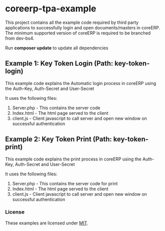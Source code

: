 # coreerp-tpa-example

This project contains all the example code required by third party applications to successfully login and open documents/masters in coreERP.
The minimum supported version of coreERP is required to be branched from dev-bs4.

Run **composer update** to update all dependencies

## Example 1: Key Token Login (Path: key-token-login)

This example code explains the Automatic login process in coreERP using the Auth-Key, Auth-Secret and User-Secret

It uses the following files:
1. Server.php   - This contains the server code
2. Index.html   - The html page served to the client
3. client.js    - Client javascript to call server and open new window on successful authentication


## Example 2: Key Token Print (Path: key-token-print)

This example code explains the print process in coreERP using the Auth-Key, Auth-Secret and User-Secret

It uses the following files:
1. Server.php   - This contains the server code for print
2. Index.html   - The html page served to the client
3. client.js    - Client javascript to call server and open new window on successful authentication

### License
These examples are licensed under [MIT](https://github.com/vishwayon/coreerp-tpa-example/blob/develop/LICENSE).
